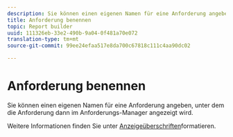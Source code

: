 ```yaml
---
description: Sie können einen eigenen Namen für eine Anforderung angeben, unter dem die Anforderung dann im Anforderungs-Manager angezeigt wird.
title: Anforderung benennen
topic: Report builder
uuid: 111326eb-33e2-490b-9a04-0f481a70e072
translation-type: tm+mt
source-git-commit: 99ee24efaa517e8da700c67818c111c4aa90dc02

---
```



# Anforderung benennen

Sie können einen eigenen Namen für eine Anforderung angeben, unter dem die Anforderung dann im Anforderungs-Manager angezeigt wird.

Weitere Informationen finden Sie unter [Anzeigeüberschriften](/help/analyze/report-builder/layout/t-format-display-headers.md)formatieren.
